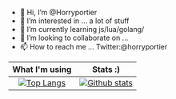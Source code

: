 - 👋 Hi, I’m @Horryportier
- 👀 I’m interested in ... a lot of stuff
- 🌱 I’m currently learning  js/lua/golang/
- 💞️ I’m looking to collaborate on ... 
- 📫 How to reach me ... Twitter:@horryportier 

  
 What I'm using            |     Stats :)
:-------------------------:|:-------------------------:
 [![Top Langs](https://github-readme-stats.vercel.app/api/top-langs/?username=Horryportier&show_icons=true&theme=tokyonight)](https://github.com/Horryportier) |  [![Github stats](https://github-readme-stats.vercel.app/api?username=Horryportier&show_icons=true&theme=tokyonight)](https://github.com/Horryportier)


 
<!---
Horryportier/Horryportier is a ✨ special ✨ repository because its `README.md` (this file) appears on your GitHub profile.
You can click the Preview link to take a look at your changes.
--->
